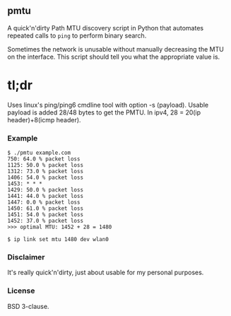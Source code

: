 ## pmtu

A quick'n'dirty Path MTU discovery script in Python that automates repeated
calls to `ping` to perform binary search.

Sometimes the network is unusable without manually decreasing the MTU on the
interface. This script should tell you what the appropriate value is.

tl;dr
=
Uses linux's ping/ping6 cmdline tool with option -s (payload).
Usable payload is added 28/48 bytes to get the PMTU.
In ipv4, 28 = 20(ip header)+8(icmp header).

### Example

```
$ ./pmtu example.com
750: 64.0 % packet loss
1125: 50.0 % packet loss
1312: 73.0 % packet loss
1406: 54.0 % packet loss
1453: * * *
1429: 50.0 % packet loss
1441: 44.0 % packet loss
1447: 0.0 % packet loss
1450: 61.0 % packet loss
1451: 54.0 % packet loss
1452: 37.0 % packet loss
>>> optimal MTU: 1452 + 28 = 1480

$ ip link set mtu 1480 dev wlan0
```

### Disclaimer

It's really quick'n'dirty, just about usable for my personal purposes.

### License

BSD 3-clause.
